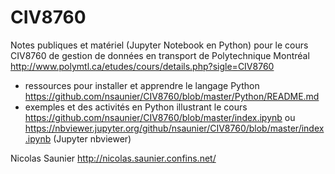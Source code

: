 # CIV8760
Notes publiques et matériel (Jupyter Notebook en Python) pour le cours CIV8760 de gestion de données en transport de Polytechnique Montréal http://www.polymtl.ca/etudes/cours/details.php?sigle=CIV8760

* ressources pour installer et apprendre le langage Python https://github.com/nsaunier/CIV8760/blob/master/Python/README.md
* exemples et des activités en Python illustrant le cours https://github.com/nsaunier/CIV8760/blob/master/index.ipynb ou https://nbviewer.jupyter.org/github/nsaunier/CIV8760/blob/master/index.ipynb (Jupyter nbviewer)

Nicolas Saunier
http://nicolas.saunier.confins.net/
